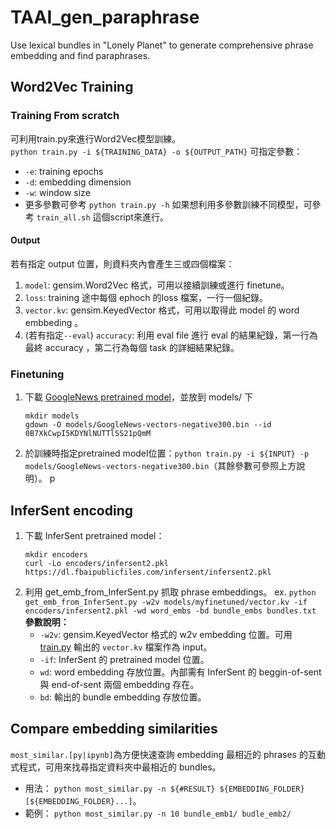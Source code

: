 # TAAI_gen_paraphrase
Use lexical bundles in "Lonely Planet" to generate comprehensive phrase embedding and find paraphrases.

## Word2Vec Training

### Training From scratch
可利用train.py來進行Word2Vec模型訓練。  
`python train.py -i ${TRAINING_DATA} -o ${OUTPUT_PATH}`
可指定參數：  
 + `-e`: training epochs  
 + `-d`: embedding dimension  
 + `-w`: window size
 + 更多參數可參考 `python train.py -h`
如果想利用多參數訓練不同模型，可參考 `train_all.sh` 這個script來進行。   

#### Output 
若有指定 output 位置，則資料夾內會產生三或四個檔案：
1. `model`: gensim.Word2Vec 格式，可用以接續訓練或進行 finetune。
2. `loss`: training 途中每個 ephoch 的loss 檔案，一行一個紀錄。
3. `vector.kv`: gensim.KeyedVector 格式，可用以取得此 model 的 word embbeding 。
4. (若有指定`--eval`) `accuracy`: 利用 eval file 進行 eval 的結果紀錄，第一行為最終 accuracy ，第二行為每個 task 的詳細結果紀錄。

### Finetuning 
 1. 下載 [GoogleNews pretrained model](https://drive.google.com/file/d/0B7XkCwpI5KDYNlNUTTlSS21pQmM/edit?usp=sharing)，並放到 models/ 下
    ```
    mkdir models
    gdown -O models/GoogleNews-vectors-negative300.bin --id 0B7XkCwpI5KDYNlNUTTlSS21pQmM
    ```
 2. 於訓練時指定pretrained model位置：`python train.py -i ${INPUT} -p models/GoogleNews-vectors-negative300.bin`（其餘參數可參照上方說明）。
p

## InferSent encoding
1. 下載 InferSent pretrained model：
   ```
   mkdir encoders
   curl -Lo encoders/infersent2.pkl https://dl.fbaipublicfiles.com/infersent/infersent2.pkl
   ```
2. 利用 get_emb_from_InferSent.py 抓取 phrase embeddings。
   ex. `python get_emb_from_InferSent.py -w2v models/myfinetuned/vector.kv -if encoders/infersent2.pkl -wd word_embs -bd bundle_embs bundles.txt`  
   **參數說明：**  
    + `-w2v`: gensim.KeyedVector 格式的 w2v embedding 位置。可用 [train.py](#Training) 輸出的 `vector.kv` 檔案作為 input。
    + `-if`: InferSent 的 pretrained model 位置。
    + `wd`: word embedding 存放位置。內部需有 InferSent 的 beggin-of-sent 與 end-of-sent 兩個 embedding 存在。
    + `bd`: 輸出的 bundle embedding 存放位置。

## Compare embedding similarities
`most_similar.[py|ipynb]`為方便快速查詢 embedding 最相近的 phrases 的互動式程式，可用來找尋指定資料夾中最相近的 bundles。  
 + 用法： `python most_similar.py -n ${#RESULT} ${EMBEDDING_FOLDER} [${EMBEDDING_FOLDER}...]`。
 + 範例： `python most_similar.py -n 10 bundle_emb1/ budle_emb2/`